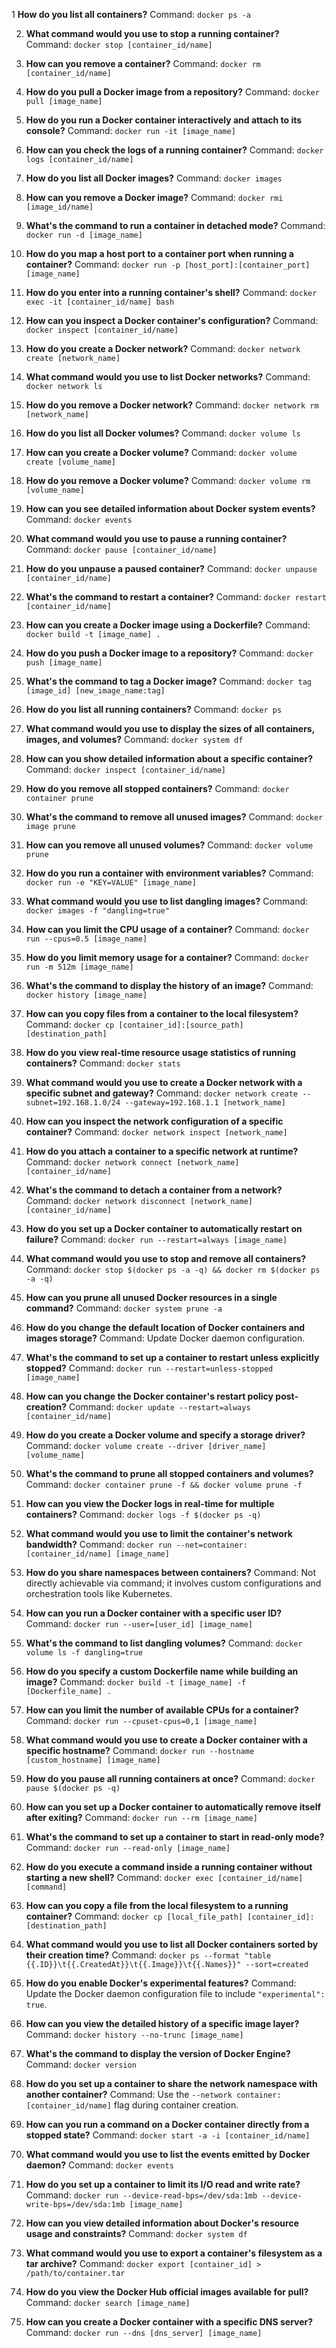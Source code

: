 
1 **How do you list all containers?**
   Command: `docker ps -a`

2. **What command would you use to stop a running container?**
   Command: `docker stop [container_id/name]`

3. **How can you remove a container?**
   Command: `docker rm [container_id/name]`

4. **How do you pull a Docker image from a repository?**
   Command: `docker pull [image_name]`

5. **How do you run a Docker container interactively and attach to its console?**
   Command: `docker run -it [image_name]`

6. **How can you check the logs of a running container?**
   Command: `docker logs [container_id/name]`

7. **How do you list all Docker images?**
   Command: `docker images`

8. **How can you remove a Docker image?**
   Command: `docker rmi [image_id/name]`

9. **What's the command to run a container in detached mode?**
   Command: `docker run -d [image_name]`

10. **How do you map a host port to a container port when running a container?**
    Command: `docker run -p [host_port]:[container_port] [image_name]`

11. **How do you enter into a running container's shell?**
    Command: `docker exec -it [container_id/name] bash`

12. **How can you inspect a Docker container's configuration?**
    Command: `docker inspect [container_id/name]`

13. **How do you create a Docker network?**
    Command: `docker network create [network_name]`

14. **What command would you use to list Docker networks?**
    Command: `docker network ls`

15. **How do you remove a Docker network?**
    Command: `docker network rm [network_name]`

16. **How do you list all Docker volumes?**
    Command: `docker volume ls`

17. **How can you create a Docker volume?**
    Command: `docker volume create [volume_name]`

18. **How do you remove a Docker volume?**
    Command: `docker volume rm [volume_name]`

19. **How can you see detailed information about Docker system events?**
    Command: `docker events`

20. **What command would you use to pause a running container?**
    Command: `docker pause [container_id/name]`

21. **How do you unpause a paused container?**
    Command: `docker unpause [container_id/name]`

22. **What's the command to restart a container?**
    Command: `docker restart [container_id/name]`

23. **How can you create a Docker image using a Dockerfile?**
    Command: `docker build -t [image_name] .`

24. **How do you push a Docker image to a repository?**
    Command: `docker push [image_name]`

25. **What's the command to tag a Docker image?**
    Command: `docker tag [image_id] [new_image_name:tag]`



1. **How do you list all running containers?**
   Command: `docker ps`

2. **What command would you use to display the sizes of all containers, images, and volumes?**
   Command: `docker system df`

3. **How can you show detailed information about a specific container?**
   Command: `docker inspect [container_id/name]`

4. **How do you remove all stopped containers?**
   Command: `docker container prune`

5. **What's the command to remove all unused images?**
   Command: `docker image prune`

6. **How can you remove all unused volumes?**
   Command: `docker volume prune`

7. **How do you run a container with environment variables?**
   Command: `docker run -e "KEY=VALUE" [image_name]`

8. **What command would you use to list dangling images?**
   Command: `docker images -f "dangling=true"`

9. **How can you limit the CPU usage of a container?**
   Command: `docker run --cpus=0.5 [image_name]`

10. **How do you limit memory usage for a container?**
    Command: `docker run -m 512m [image_name]`

11. **What's the command to display the history of an image?**
    Command: `docker history [image_name]`

12. **How can you copy files from a container to the local filesystem?**
    Command: `docker cp [container_id]:[source_path] [destination_path]`

13. **How do you view real-time resource usage statistics of running containers?**
    Command: `docker stats`

14. **What command would you use to create a Docker network with a specific subnet and gateway?**
    Command: `docker network create --subnet=192.168.1.0/24 --gateway=192.168.1.1 [network_name]`

15. **How can you inspect the network configuration of a specific container?**
    Command: `docker network inspect [network_name]`

16. **How do you attach a container to a specific network at runtime?**
    Command: `docker network connect [network_name] [container_id/name]`

17. **What's the command to detach a container from a network?**
    Command: `docker network disconnect [network_name] [container_id/name]`

18. **How do you set up a Docker container to automatically restart on failure?**
    Command: `docker run --restart=always [image_name]`

19. **What command would you use to stop and remove all containers?**
    Command: `docker stop $(docker ps -a -q) && docker rm $(docker ps -a -q)`

20. **How can you prune all unused Docker resources in a single command?**
    Command: `docker system prune -a`

21. **How do you change the default location of Docker containers and images storage?**
    Command: Update Docker daemon configuration.

22. **What's the command to set up a container to restart unless explicitly stopped?**
    Command: `docker run --restart=unless-stopped [image_name]`

23. **How can you change the Docker container's restart policy post-creation?**
    Command: `docker update --restart=always [container_id/name]`

24. **How do you create a Docker volume and specify a storage driver?**
    Command: `docker volume create --driver [driver_name] [volume_name]`

25. **What's the command to prune all stopped containers and volumes?**
    Command: `docker container prune -f && docker volume prune -f`




26. **How can you view the Docker logs in real-time for multiple containers?**
    Command: `docker logs -f $(docker ps -q)`

27. **What command would you use to limit the container's network bandwidth?**
    Command: `docker run --net=container:[container_id/name] [image_name]`

28. **How do you share namespaces between containers?**
    Command: Not directly achievable via command; it involves custom configurations and orchestration tools like Kubernetes.

29. **How can you run a Docker container with a specific user ID?**
    Command: `docker run --user=[user_id] [image_name]`

30. **What's the command to list dangling volumes?**
    Command: `docker volume ls -f dangling=true`

31. **How do you specify a custom Dockerfile name while building an image?**
    Command: `docker build -t [image_name] -f [Dockerfile_name] .`

32. **How can you limit the number of available CPUs for a container?**
    Command: `docker run --cpuset-cpus=0,1 [image_name]`

33. **What command would you use to create a Docker container with a specific hostname?**
    Command: `docker run --hostname [custom_hostname] [image_name]`

34. **How do you pause all running containers at once?**
    Command: `docker pause $(docker ps -q)`

35. **How can you set up a Docker container to automatically remove itself after exiting?**
    Command: `docker run --rm [image_name]`

36. **What's the command to set up a container to start in read-only mode?**
    Command: `docker run --read-only [image_name]`

37. **How do you execute a command inside a running container without starting a new shell?**
    Command: `docker exec [container_id/name] [command]`

38. **How can you copy a file from the local filesystem to a running container?**
    Command: `docker cp [local_file_path] [container_id]:[destination_path]`

39. **What command would you use to list all Docker containers sorted by their creation time?**
    Command: `docker ps --format "table {{.ID}}\t{{.CreatedAt}}\t{{.Image}}\t{{.Names}}" --sort=created`

40. **How do you enable Docker's experimental features?**
    Command: Update the Docker daemon configuration file to include `"experimental": true`.

41. **How can you view the detailed history of a specific image layer?**
    Command: `docker history --no-trunc [image_name]`

42. **What's the command to display the version of Docker Engine?**
    Command: `docker version`

43. **How do you set up a container to share the network namespace with another container?**
    Command: Use the `--network container:[container_id/name]` flag during container creation.

44. **How can you run a command on a Docker container directly from a stopped state?**
    Command: `docker start -a -i [container_id/name]`

45. **What command would you use to list the events emitted by Docker daemon?**
    Command: `docker events`

46. **How do you set up a container to limit its I/O read and write rate?**
    Command: `docker run --device-read-bps=/dev/sda:1mb --device-write-bps=/dev/sda:1mb [image_name]`

47. **How can you view detailed information about Docker's resource usage and constraints?**
    Command: `docker system df`

48. **What command would you use to export a container's filesystem as a tar archive?**
    Command: `docker export [container_id] > /path/to/container.tar`

49. **How do you view the Docker Hub official images available for pull?**
    Command: `docker search [image_name]`

50. **How can you create a Docker container with a specific DNS server?**
    Command: `docker run --dns [dns_server] [image_name]`



